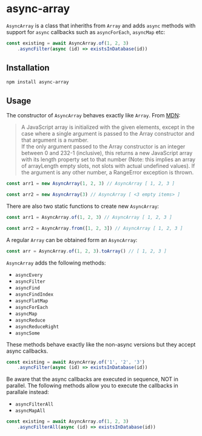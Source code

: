 # async-array
`AsyncArray` is a class that inheriths from `Array` and adds `async` methods with support for `async` callbacks such as 
`asyncForEach`, `asyncMap` etc:

```js
const existing = await AsyncArray.of(1, 2, 3)
    .asyncFilter(async (id) => existsInDatabase(id))
```

## Installation
```bash
npm install async-array
```

## Usage
The constructor of `AsyncArray` behaves exactly like `Array`. From [MDN](https://developer.mozilla.org/en-US/docs/Web/JavaScript/Reference/Global_Objects/Array):
> A JavaScript array is initialized with the given elements, except in the case where a single argument is passed to the Array constructor and that argument is a number.  
> If the only argument passed to the Array constructor is an integer between 0 and 232-1 (inclusive), this returns a new JavaScript array with its length property set to that number (Note: this implies an array of arrayLength empty slots, not slots with actual undefined values). If the argument is any other number, a RangeError exception is thrown.

```js
const arr1 = new AsyncArray(1, 2, 3) // AsyncArray [ 1, 2, 3 ]

const arr2 = new AsyncArray(3) // AsyncArray [ <3 empty items> ]
```

There are also two static functions to create new `AsyncArray`:
```js
const arr1 = AsyncArray.of(1, 2, 3) // AsyncArray [ 1, 2, 3 ]

const arr2 = AsyncArray.from([1, 2, 3]) // AsyncArray [ 1, 2, 3 ]
```

A regular `Array` can be obtained form an `AsyncArray`:
```js
const arr = AsyncArray.of(1, 2, 3).toArray() // [ 1, 2, 3 ]
``` 

`AsyncArray` adds the following methods:
- `asyncEvery`
- `asyncFilter`
- `asyncFind`
- `asyncFindIndex`
- `asyncFlatMap`
- `asyncForEach`
- `asyncMap`
- `asyncReduce`
- `asyncReduceRight`
- `asyncSome`

These methods behave exactly like the non-async versions but they accept async callbacks.

```js
const existing = await AsyncArray.of('1', '2', '3')
    .asyncFilter(async (id) => existsInDatabase(id))
```

Be aware that the async callbacks are executed in sequence, NOT in parallel.
The following methods allow you to execute the callbacks in parallale instead:
- `asyncFilterAll`
- `asyncMapAll`

```js
const existing = await AsyncArray.of(1, 2, 3)
    .asyncFilterAll(async (id) => existsInDatabase(id))
```
